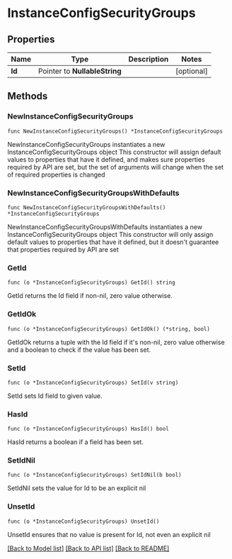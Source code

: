 # InstanceConfigSecurityGroups

## Properties

Name | Type | Description | Notes
------------ | ------------- | ------------- | -------------
**Id** | Pointer to **NullableString** |  | [optional] 

## Methods

### NewInstanceConfigSecurityGroups

`func NewInstanceConfigSecurityGroups() *InstanceConfigSecurityGroups`

NewInstanceConfigSecurityGroups instantiates a new InstanceConfigSecurityGroups object
This constructor will assign default values to properties that have it defined,
and makes sure properties required by API are set, but the set of arguments
will change when the set of required properties is changed

### NewInstanceConfigSecurityGroupsWithDefaults

`func NewInstanceConfigSecurityGroupsWithDefaults() *InstanceConfigSecurityGroups`

NewInstanceConfigSecurityGroupsWithDefaults instantiates a new InstanceConfigSecurityGroups object
This constructor will only assign default values to properties that have it defined,
but it doesn't guarantee that properties required by API are set

### GetId

`func (o *InstanceConfigSecurityGroups) GetId() string`

GetId returns the Id field if non-nil, zero value otherwise.

### GetIdOk

`func (o *InstanceConfigSecurityGroups) GetIdOk() (*string, bool)`

GetIdOk returns a tuple with the Id field if it's non-nil, zero value otherwise
and a boolean to check if the value has been set.

### SetId

`func (o *InstanceConfigSecurityGroups) SetId(v string)`

SetId sets Id field to given value.

### HasId

`func (o *InstanceConfigSecurityGroups) HasId() bool`

HasId returns a boolean if a field has been set.

### SetIdNil

`func (o *InstanceConfigSecurityGroups) SetIdNil(b bool)`

 SetIdNil sets the value for Id to be an explicit nil

### UnsetId
`func (o *InstanceConfigSecurityGroups) UnsetId()`

UnsetId ensures that no value is present for Id, not even an explicit nil

[[Back to Model list]](../README.md#documentation-for-models) [[Back to API list]](../README.md#documentation-for-api-endpoints) [[Back to README]](../README.md)


